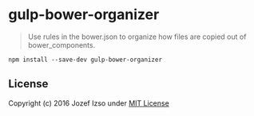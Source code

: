 # gulp-bower-organizer

> Use rules in the bower.json to organize how files are copied out of bower_components.

```
npm install --save-dev gulp-bower-organizer
```

## License

Copyright (c) 2016 Jozef Izso under [MIT License](LICENSE)
